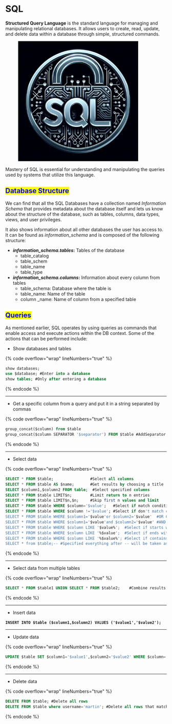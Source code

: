 # SQL

**Structured Query Language** is the standard language for managing and manipulating relational databases. It allows users to create, read, update, and delete data within a database through simple, structured commands.

<figure><img src="../../.gitbook/assets/image (276) (1).png" alt="" width="375"><figcaption></figcaption></figure>

Mastery of SQL is essential for understanding and manipulating the queries used by systems that utilize this language.

## <mark style="color:blue;">Database Structure</mark>

We can find that all the SQL Databases have a collection named _Information Schema_ that provides metadata about the database itself and lets us know about the structure of the database, such as tables, columns, data types, views, and user privileges.

It also shows information about all other databases the user has access to. It can be found as _information\_schema_ and is composed of the following structure:

* _**information\_schema.tables**_**:** Tables of the database
  * table\_catalog
  * table\_schem
  * table\_name
  * table\_type
* _**information\_schema.columns**_**:** Information about every column from tables
  * table\_schema: Database where the table is
  * table\_name: Name of the table
  * column \_name: Name of column from a specified table

## <mark style="color:blue;">Queries</mark>

As mentioned earlier, SQL operates by using queries as commands that enable access and execute actions within the DB context. Some of the actions that can be performed include:

* Show databases and tables

{% code overflow="wrap" lineNumbers="true" %}
```sql
show databases;
use $database; #Enter into a database
show tables; #Only after entering a database
```
{% endcode %}

***

* Get a specific column from a query and put it in a string separated by commas

{% code overflow="wrap" lineNumbers="true" %}
```sql
group_concat($column) from $table
group_concat($column SEPARATOR '$separator') FROM $table #AddSeparator for results
```
{% endcode %}

***

* Select data

{% code overflow="wrap" lineNumbers="true" %}
```sql
SELECT * FROM $table;                #Select all columns
SELECT * FROM $table AS $name;       #Get results by choosing a title 
SELECT $column1,$column2 FROM table;  #Select specified columns
SELECT * FROM $table LIMIT$n;        #Limit return to n entries
SELECT * FROM $table LIMIT$n,$n;     #Skip first n values and limit
SELECT * FROM $table WHERE $column='$value';   #Select if match condition
SELECT * FROM $table WHERE $column !='$value'; #Select if don't match condition
SELECT * FROM $table WHERE $column1='$value'or $column2='$value'  #OR Condition
SELECT * FROM $table WHERE $column1='$value'and $column2='$value' #AND Condition
SELECT * FROM $table WHERE $column LIKE '$value%';  #Select if starts with value
SELECT * FROM $table WHERE $column LIKE '%$value';  #Select if ends with value
SELECT * FROM $table WHERE $column LIKE '%$value%'; #Select if contains value
SELECT * from $table;-- #Specified everything after -- will be taken as comment
```
{% endcode %}

***

* Select data from multiple tables

{% code overflow="wrap" lineNumbers="true" %}
```sql
SELECT * FROM $table1 UNION SELECT * FROM $table2;    #Combine results
```
{% endcode %}

***

* Insert data

<pre class="language-sql" data-overflow="wrap" data-line-numbers><code class="lang-sql"><strong>INSERT INTO $table ($column1,$column2) VALUES ('$value1','$value2');
</strong></code></pre>

***

* Update data

{% code overflow="wrap" lineNumbers="true" %}
```sql
UPDATE $table SET $column1='$value1',$column2='$value2' WHERE $column='$value';
```
{% endcode %}

***

* Delete  data

{% code overflow="wrap" lineNumbers="true" %}
```sql
DELETE FROM $table; #Delete all rows
DELETE FROM $table where username='martin'; #Delete all rows that match condition
```
{% endcode %}
